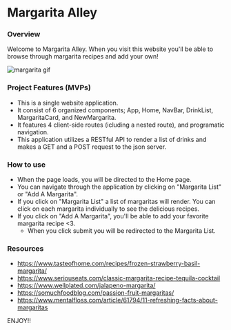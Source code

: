 # Margarita Alley

### Overview
Welcome to Margarita Alley. When you visit this website you'll be able to browse through margarita recipes and add your own!

![margarita gif](https://user-images.githubusercontent.com/91964904/158040880-5b5e4bc6-bc70-49b7-8d7e-9e62b3e98818.gif)

### Project Features (MVPs)
- This is a single website application.
- It consist of 6 organized components; App, Home, NavBar, DrinkList, MargaritaCard, and NewMargarita.
- It features 4 client-side routes (icluding a nested route), and programatic navigation.
- This application utilizes a RESTful API to render a list of drinks and makes a GET and a POST request to the json server.

### How to use
- When the page loads, you will be directed to the Home page.
- You can navigate through the application by clicking on "Margarita List" or "Add A Margarita".
- If you click on "Margarita List" a list of margaritas will render. You can click on each margarita individually to see the delicious recipes.
- If you click on "Add A Margarita", you'll be able to add your favorite margarita recipe <3.
    - When you click submit you will be redirected to the Margarita List.


### Resources

- https://www.tasteofhome.com/recipes/frozen-strawberry-basil-margarita/
- https://www.seriouseats.com/classic-margarita-recipe-tequila-cocktail
- https://www.wellplated.com/jalapeno-margarita/
- https://somuchfoodblog.com/passion-fruit-margaritas/
- https://www.mentalfloss.com/article/61794/11-refreshing-facts-about-margaritas

ENJOY!!

